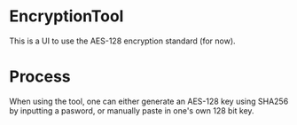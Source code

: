 # EncryptionTool
This is a UI to use the AES-128 encryption standard (for now).

# Process
When using the tool, one can either generate an AES-128 key using SHA256 by inputting a pasword, or manually paste in one's own
128 bit key.
